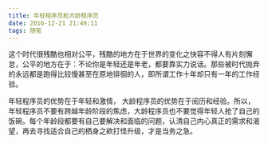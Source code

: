 ```yaml
---
title: 年轻程序员和大龄程序员
date: 2016-12-21 21:49:11
tags: 随笔
---
```

这个时代很残酷也相对公平，残酷的地方在于世界的变化之快容不得人有片刻懈怠，公平的地方在于：不论你是年轻还是年老，都要靠实力说话。那些被时代抛弃的永远都是跑得比较慢甚至在原地徘徊的人，即所谓工作十年却只有一年的工作经验。

年轻程序员的优势在于年轻和激情， 大龄程序员的优势在于阅历和经验。所以，年轻程序员不要有跨越年龄阶段的焦虑，大龄程序员也不要觉得年轻人抢了自己的饭碗。每个年龄段都要有自己要解决和面临的问题，认清自己内心真正的需求和渴望，再去寻找适合自己的栖身之欸打怪升级，才是当务之急。